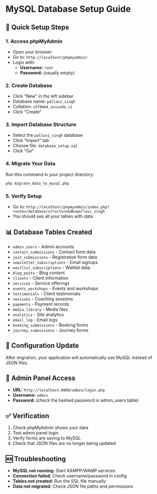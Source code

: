 # MySQL Database Setup Guide

## 🚀 Quick Setup Steps

### 1. **Access phpMyAdmin**
- Open your browser
- Go to: `http://localhost/phpmyadmin/`
- Login with:
  - **Username:** `root`
  - **Password:** (usually empty)

### 2. **Create Database**
- Click "New" in the left sidebar
- Database name: `pallavi_singh`
- Collation: `utf8mb4_unicode_ci`
- Click "Create"

### 3. **Import Database Structure**
- Select the `pallavi_singh` database
- Click "Import" tab
- Choose file: `database_setup.sql`
- Click "Go"

### 4. **Migrate Your Data**
Run this command in your project directory:
```bash
php migrate_data_to_mysql.php
```

### 5. **Verify Setup**
- Go to: `http://localhost/phpmyadmin/index.php?route=/database/structure&db=pallavi_singh`
- You should see all your tables with data

## 📊 Database Tables Created

- `admin_users` - Admin accounts
- `contact_submissions` - Contact form data
- `join_submissions` - Registration form data
- `newsletter_subscriptions` - Email signups
- `waitlist_subscriptions` - Waitlist data
- `blog_posts` - Blog content
- `clients` - Client information
- `services` - Service offerings
- `events_workshops` - Events and workshops
- `testimonials` - Client testimonials
- `sessions` - Coaching sessions
- `payments` - Payment records
- `media_library` - Media files
- `analytics` - Site analytics
- `email_log` - Email logs
- `booking_submissions` - Booking forms
- `journey_submissions` - Journey forms

## 🔧 Configuration Update

After migration, your application will automatically use MySQL instead of JSON files.

## 🎯 Admin Panel Access

- **URL:** `http://localhost:8000/admin/login.php`
- **Username:** `admin`
- **Password:** (check the hashed password in admin_users table)

## ✅ Verification

1. Check phpMyAdmin shows your data
2. Test admin panel login
3. Verify forms are saving to MySQL
4. Check that JSON files are no longer being updated

## 🆘 Troubleshooting

- **MySQL not running:** Start XAMPP/WAMP services
- **Connection failed:** Check username/password in config
- **Tables not created:** Run the SQL file manually
- **Data not migrated:** Check JSON file paths and permissions
